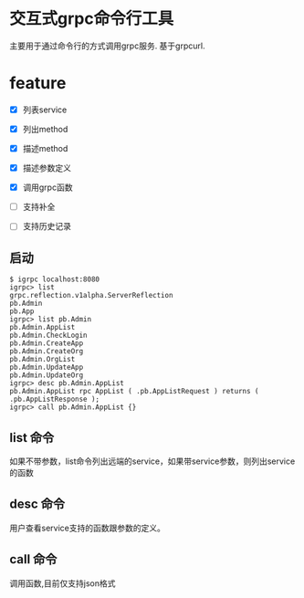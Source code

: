 # 交互式grpc命令行工具

主要用于通过命令行的方式调用grpc服务. 基于grpcurl.

# feature

- [X] 列表service

- [X] 列出method

- [X] 描述method

- [X] 描述参数定义

- [X] 调用grpc函数

- [ ] 支持补全

- [ ] 支持历史记录


## 启动

```
$ igrpc localhost:8080
igrpc> list
grpc.reflection.v1alpha.ServerReflection
pb.Admin
pb.App
igrpc> list pb.Admin
pb.Admin.AppList
pb.Admin.CheckLogin
pb.Admin.CreateApp
pb.Admin.CreateOrg
pb.Admin.OrgList
pb.Admin.UpdateApp
pb.Admin.UpdateOrg
igrpc> desc pb.Admin.AppList
pb.Admin.AppList rpc AppList ( .pb.AppListRequest ) returns ( .pb.AppListResponse );
igrpc> call pb.Admin.AppList {}

```

## list 命令

如果不带参数，list命令列出远端的service，如果带service参数，则列出service的函数

## desc 命令

用户查看service支持的函数跟参数的定义。

## call 命令

调用函数,目前仅支持json格式


